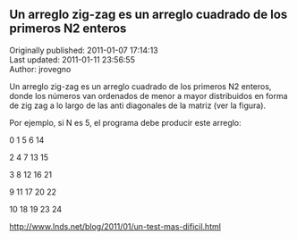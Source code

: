 ## Un arreglo zig-zag es un arreglo cuadrado de los primeros N2 enteros  
Originally published: 2011-01-07 17:14:13  
Last updated: 2011-01-11 23:56:55  
Author: jrovegno   
  
Un arreglo zig-zag es un arreglo cuadrado de los primeros N2 enteros, donde los números van ordenados de menor a mayor distribuidos en forma de zig zag a lo largo de las anti diagonales de la matriz (ver la figura).

Por ejemplo, si N es 5, el programa debe producir este arreglo:

0  1  5  6  14

2  4  7  13 15

3  8  12 16 21

9  11 17 20 22

10 18 19 23 24

http://www.lnds.net/blog/2011/01/un-test-mas-dificil.html